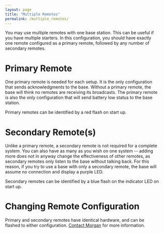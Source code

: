 ```yaml
---
layout: page
title: "Multiple Remotes"
permalink: /multiple_remotes/
---
```


You may use multiple remotes with one base station. This can be useful if you have multiple starters. In this configuration, you should have exactly one remote configured as a primary remote, followed by any number of secondary remotes.

# Primary Remote

One primary remote is needed for each setup. It is the only configuration that sends acknowledgments to the base. Without a primary remote, the base will think no remotes are receiving its broadcasts. The primary remote is also the only configuration that will send battery low status to the base station.

Primary remotes can be identified by a red flash on start up.

# Secondary Remote(s)

Unlike a primary remote, a secondary remote is not required for a complete system. You can also have as many as you wish on one system -- adding more does not in anyway change the effectiveness of other remotes, as secondary remotes only listen to the base without talking back. For this reason, if you try to use a base with only a secondary remote, the base will assume no connection and display a purple LED.

Secondary remotes can be identified by a blue flash on the indicator LED on start up.

# Changing Remote Configuration

Primary and secondary remotes have identical hardware, and can be flashed to either configuration. [Contact Morgan](mailto:morgandavidhunter@gmail.com) for more information.